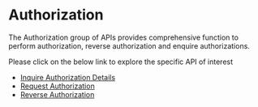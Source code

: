 # Authorization

The Authorization group of APIs provides comprehensive function to perform authorization, reverse authorization and enquire authorizations. 

Please click on the below link to explore the specific API of interest

- [Inquire Authorization Details](./?path=docs/APIs/Authorization/Inquire-Authorization-Details.md)
- [Request Authorization](./?path=docs/APIs/Authorization/Request-Auth.md)
- [Reverse Authorization](./?path=docs/APIs/Authorization/Reverse-Auth.md)

